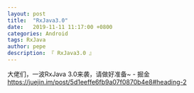 ```yaml
---
layout: post
title:  "RxJava3.0"
date:   2019-11-11 11:17:00 +0800
categories: Android
tags: RxJava
author: pepe
description: 『 RxJava3.0 』
---
```




大佬们，一波RxJava 3.0来袭，请做好准备~ - 掘金
https://juejin.im/post/5d1eeffe6fb9a07f0870b4e8#heading-2
